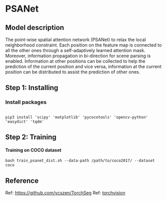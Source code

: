 # PSANet

## Model description

The point-wise spatial attention network (PSANet) to relax the local neighborhood constraint. 
Each position on the feature map is connected to all the other ones through a self-adaptively learned attention mask.
Moreover, information propagation in bi-direction for scene parsing is enabled.
Information at other positions can be collected to help the prediction of the current position and vice versa, information at the current position can be distributed to assist the prediction of other ones.

## Step 1: Installing

### Install packages

```shell

pip3 install 'scipy' 'matplotlib' 'pycocotools' 'opencv-python' 'easydict' 'tqdm'

```

## Step 2: Training

#### Training on COCO dataset

```shell
bash train_psanet_dist.sh --data-path /path/to/coco2017/ --dataset coco
```

## Reference

Ref: https://github.com/ycszen/TorchSeg
Ref: [torchvision](../../torchvision/pytorch/README.md)
